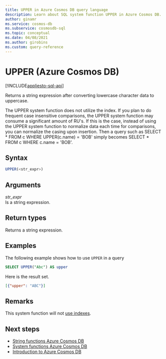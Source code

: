 ```yaml
---
title: UPPER in Azure Cosmos DB query language
description: Learn about SQL system function UPPER in Azure Cosmos DB.
author: ginamr
ms.service: cosmos-db
ms.subservice: cosmosdb-sql
ms.topic: conceptual
ms.date: 04/08/2021
ms.author: girobins
ms.custom: query-reference
---
```

# UPPER (Azure Cosmos DB)
[!INCLUDE[appliesto-sql-api](../includes/appliesto-sql-api.md)]

 Returns a string expression after converting lowercase character data to uppercase.  

The UPPER system function does not utilize the index. If you plan to do frequent case insensitive comparisons, the UPPER system function may consume a significant amount of RU's. If this is the case, instead of using the UPPER system function to normalize data each time for comparisons, you can normalize the casing upon insertion. Then a query such as SELECT * FROM c WHERE UPPER(c.name) = 'BOB' simply becomes SELECT * FROM c WHERE c.name = 'BOB'.

## Syntax
  
```sql
UPPER(<str_expr>)  
```  
  
## Arguments
  
*str_expr*  
   Is a string expression.  
  
## Return types
  
  Returns a string expression.  
  
## Examples
  
  The following example shows how to use `UPPER` in a query  
  
```sql
SELECT UPPER("Abc") AS upper  
```  
  
 Here is the result set.  
  
```json
[{"upper": "ABC"}]  
```

## Remarks

This system function will not [use indexes](index-overview.md#index-usage).

## Next steps

- [String functions Azure Cosmos DB](sql-query-string-functions.md)
- [System functions Azure Cosmos DB](sql-query-system-functions.md)
- [Introduction to Azure Cosmos DB](../introduction.md)
